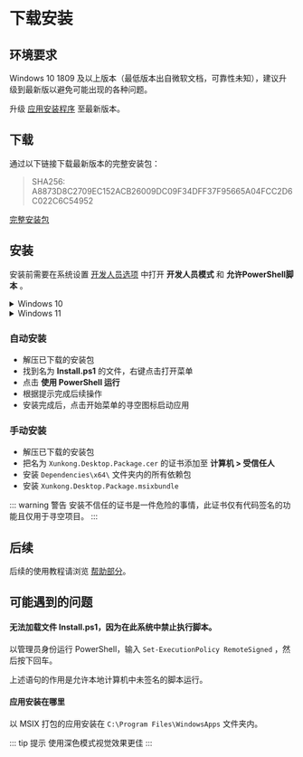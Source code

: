 # 下载安装

## 环境要求

Windows 10 1809 及以上版本（最低版本出自微软文档，可靠性未知），建议升级到最新版以避免可能出现的各种问题。

升级 [应用安装程序](https://www.microsoft.com/zh-cn/store/productId/9NBLGGH4NNS1) 至最新版本。

## 下载

通过以下链接下载最新版本的完整安装包：

> SHA256: A8873D8C2709EC152ACB26009DC09F34DFF37F95665A04FCC2D6C022C6C54952

[完整安装包](https://file.xunkong.cc/download/package/Xunkong.Desktop.Package.zip)

## 安装

安装前需要在系统设置 [开发人员选项](ms-settings:developers) 中打开 **开发人员模式** 和 **允许PowerShell脚本** 。

<details>
<summary>Windows 10</summary>

![image-20220419105009213](./img/image-20220419105009213.webp)

![image-20220419105024624](./img/image-20220419105024624.webp)

</details>

<details>
<summary>Windows 11</summary>

![image-20220419105352392](./img/image-20220419105352392.webp)

</details>

### 自动安装

- 解压已下载的安装包
- 找到名为 **Install.ps1** 的文件，右键点击打开菜单
- 点击 **使用 PowerShell 运行**
- 根据提示完成后续操作
- 安装完成后，点击开始菜单的寻空图标启动应用

### 手动安装

- 解压已下载的安装包
- 把名为 `Xunkong.Desktop.Package.cer` 的证书添加至 **计算机 > 受信任人**
- 安装 `Dependencies\x64\` 文件夹内的所有依赖包
- 安装 `Xunkong.Desktop.Package.msixbundle`

::: warning 警告
安装不信任的证书是一件危险的事情，此证书仅有代码签名的功能且仅用于寻空项目。
:::

## 后续

后续的使用教程请浏览 [帮助部分](../../help/desktop/index.md)。

## 可能遇到的问题

#### 无法加载文件 Install.ps1，因为在此系统中禁止执行脚本。

以管理员身份运行 PowerShell，输入 `Set-ExecutionPolicy RemoteSigned` ，然后按下回车。

上述语句的作用是允许本地计算机中未签名的脚本运行。

#### 应用安装在哪里

以 MSIX 打包的应用安装在 `C:\Program Files\WindowsApps` 文件夹内。

::: tip 提示
使用深色模式视觉效果更佳
:::

